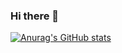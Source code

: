 ### Hi there 👋
[![Anurag's GitHub stats](https://github-readme-stats.vercel.app/api?username=StephenYang190)](https://github.com/anuraghazra/github-readme-stats)

<!--
**StephenYang190/StephenYang190** is a ✨ _special_ ✨ repository because its `README.md` (this file) appears on your GitHub profile.

Here are some ideas to get you started:

- 🔭 I’m currently working on ...
- 🌱 I’m currently learning ...
- 👯 I’m looking to collaborate on ...
- 🤔 I’m looking for help with ...
- 💬 Ask me about ...
- 📫 How to reach me: ...
- 😄 Pronouns: ...
- ⚡ Fun fact: ...
-->
